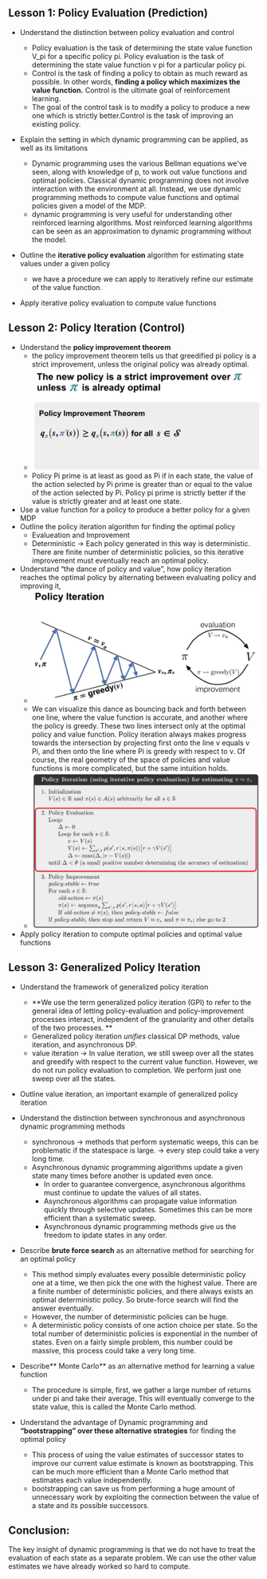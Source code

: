 ## **Lesson 1: Policy Evaluation (Prediction)**
* Understand the distinction between policy evaluation and control
  * Policy evaluation is the task of determining the state value function V_pi for a specific policy pi. Policy evaluation is the task of determining the state value function v pi for a particular policy pi.
  * Control is the task of finding a policy to obtain as much reward as possible. In other words, **finding a policy which maximizes the value function.** Control is the ultimate goal of reinforcement learning.
  * The goal of the control task is to modify a policy to produce a new one which is strictly better.Control is the task of improving an existing policy.
* Explain the setting in which dynamic programming can be applied, as well as its limitations
  * Dynamic programming uses the various Bellman equations we've seen, along with knowledge of p, to work out value functions and optimal policies. Classical dynamic programming does not involve interaction with the environment at all. Instead, we use dynamic programming methods to compute value functions and optimal policies given a model of the MDP.
  *  dynamic programming is very useful for understanding other reinforced learning algorithms. Most reinforced learning algorithms can be seen as an approximation to dynamic programming without the model.


* Outline the **iterative policy evaluation** algorithm for estimating state values under a given policy
  * we have a procedure we can apply to iteratively refine our estimate of the value function.
* Apply iterative policy evaluation to compute value functions

## **Lesson 2: Policy Iteration (Control)**
* Understand the **policy improvement theorem**
  * the policy improvement theorem tells us that greedified pi policy is a strict improvement, unless the original policy was already optimal.
  * ![image](/IMG/policy_improvement_theorem.png)
  * Policy Pi prime is at least as good as Pi if in each state, the value of the action selected by Pi prime is greater than or equal to the value of the action selected by Pi. Policy pi prime is strictly better if the value is strictly greater and at least one state. 
* Use a value function for a policy to produce a better policy for a given MDP
* Outline the policy iteration algorithm for finding the optimal policy
  * Evalueation and Improvement 
  * Deterministic ->  Each policy generated in this way is deterministic. There are finite number of deterministic policies, so this iterative improvement must eventually reach an optimal policy.
* Understand “the dance of policy and value”, how policy iteration reaches the optimal policy by alternating between evaluating policy and improving it,
  * ![image](/IMG/policy_interation.png)
  * We can visualize this dance as bouncing back and forth between one line, where the value function is accurate, and another where the policy is greedy. These two lines intersect only at the optimal policy and value function. Policy iteration always makes progress towards the intersection by projecting first onto the line v equals v Pi, and then onto the line where Pi is greedy with respect to v. Of course, the real geometry of the space of policies and value functions is more complicated, but the same intuition holds.
  * ![image](/IMG/policy_iter_code.png)
* Apply policy iteration to compute optimal policies and optimal value functions

## **Lesson 3: Generalized Policy Iteration**
* Understand the framework of generalized policy iteration
  * **We use the term generalized policy iteration (GPI) to refer to the general idea of letting policy-evaluation and policy-improvement processes interact, independent of the granularity and other details of the two processes. **
  * Generalized policy iteration *unifies* classical DP methods, value iteration, and asynchronous DP.
  * value iteration -> In value iteration, we still sweep over all the states and greedify with respect to the current value function. However, we do not run policy evaluation to completion. We perform just one sweep over all the states. 
* Outline value iteration, an important example of generalized policy iteration
* Understand the distinction between synchronous and asynchronous dynamic programming methods
  * synchronous -> methods that perform systematic weeps, this can be problematic if the statespace is large. -> every step could take a very long time.
  * Asynchronous dynamic programming algorithms update a given state many times before another is updated even once. 
    * In order to guarantee convergence, asynchronous algorithms must continue to update the values of all states.
    * Asynchronous algorithms can propagate value information quickly through selective updates. Sometimes this can be more efficient than a systematic sweep.
    * Asynchronous dynamic programming methods give us the freedom to ipdate states in any order.

* Describe **brute force search** as an alternative method for searching for an optimal policy
  * This method simply evaluates every possible deterministic policy one at a time, we then pick the one with the highest value. There are a finite number of deterministic policies, and there always exists an optimal deterministic policy. So brute-force search will find the answer eventually.
  * However, the number of deterministic policies can be huge.
  * A deterministic policy consists of one action choice per state. So the total number of deterministic policies is exponential in the number of states. Even on a fairly simple problem, this number could be massive, this process could take a very long time. 
* Describe** Monte Carlo** as an alternative method for learning a value function
  * The procedure is simple, first, we gather a large number of returns under pi and take their average. This will eventually converge to the state value, this is called the Monte Carlo method.
* Understand the advantage of Dynamic programming and **“bootstrapping” over these alternative strategies** for finding the optimal policy
  * This process of using the value estimates of successor states to improve our current value estimate is known as bootstrapping. This can be much more efficient than a Monte Carlo method that estimates each value independently.
  * bootstrapping can save us from performing a huge amount of unnecessary work by exploiting the connection between the value of a state and its possible successors.


## Conclusion:
The key insight of dynamic programming is that we do not have to treat the evaluation of each state as a separate problem. We can use the other value estimates we have already worked so hard to compute.
